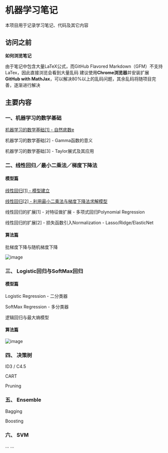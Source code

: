 # 机器学习笔记

本项目用于记录学习笔记、代码及其它内容

## 访问之前

**如何浏览笔记**

由于笔记中包含大量LaTeX公式，而GitHub Flavored Markdown（GFM）不支持LaTex，因此直接浏览会看到大量乱码
建议使用**Chrome浏览器**并安装扩展**GitHub with MathJax**，可以解决80%以上的乱码问题，其余乱码将随项目完善，逐渐进行解决

## 主要内容

### 一、机器学习的数学基础

[机器学习的数学基础[1] - 自然底数e](./notes/1_Mathematical_Tutorial_1.md)

机器学习的数学基础[2] - Gamma函数的意义

机器学习的数学基础[3] - Taylor展式及其应用

### 二、线性回归／最小二乘法／梯度下降法

#### 模型篇

[线性回归[1] - 模型建立](./notes/LinearRegression_Tutorial_1.md)

[线性回归[2] - 利用最小二乘法与梯度下降法求解模型](./notes/LinearRegression_Tutorial_2.md)

线性回归的扩展[1] - 对特征做扩展 - 多项式回归Polynomial Regression

线性回归的扩展[2] - 损失函数引入Normalization - Lasso/Ridge/ElasticNet


#### 算法篇

批梯度下降与随机梯度下降

![image](https://github.com/CaoZhens/ML_Learning/blob/master/study/6_LinearRegression/pic/LinearR_GD_FittingCurve.gif) 

### 三、 Logistic回归与SoftMax回归

#### 模型篇

Logistic Regression - 二分类器

SoftMax Regression - 多分类器

逻辑回归与最大熵模型

#### 算法篇

![image](https://github.com/CaoZhens/ML_Learning/blob/master/study/7_LogisticRegression/pic/LogisticR_GD_FittingCurve.gif) 

### 四、 决策树

ID3 / C4.5

CART

Pruning

### 五、 Ensemble

Bagging

Boosting

### 六、 SVM

... ...